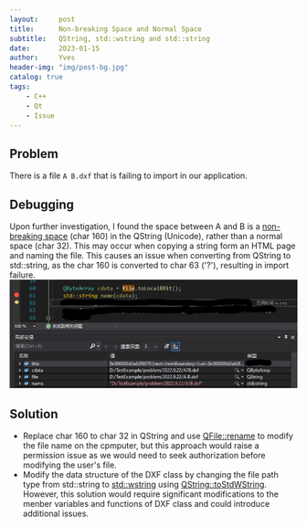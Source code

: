 ```yaml
---
layout:     post
title:      Non-breaking Space and Normal Space
subtitle:   QString, std::wstring and std::string
date:       2023-01-15
author:     Yves
header-img: "img/post-bg.jpg"
catalog: true
tags:
    - C++ 
    - Qt
    - Issue
---
```


## Problem
There is a file `A B.dxf` that is failing to import in our application. 

## Debugging
Upon further investigation, I found the space between A and B is a [non-breaking space](https://en.wikipedia.org/wiki/Non-breaking_space) (char 160) in the QString (Unicode), rather than a normal space (char 32). This may occur when copying a string form an HTML page and naming the file. This causes an issue when converting from QString to std::string, as the char 160 is converted to char 63 ('?'), resulting in import failure. 
![image](/img/20230115/1.png)

## Solution
- Replace char 160 to char 32 in QString and use [QFile::rename](https://cplusplus.com/reference/string/wstring/) to modify the file name on the cpmputer, but this approach would raise a permission issue as we would need to seek authorization before modifying the user's file. 
-  Modify the data structure of the DXF class by changing the file path type from std::string to [std::wstring](https://cplusplus.com/reference/string/wstring/) using [QString::toStdWString](https://doc.qt.io/qt-6/qstring.html#toStdWString). However, this solution would require significant modifications to the menber variables and functions of DXF class and could introduce additional issues.
